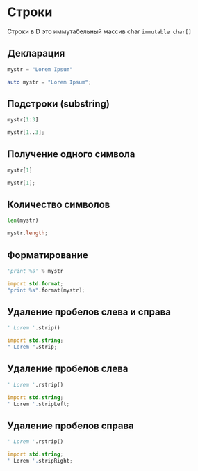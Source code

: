 # Строки
Строки в D это иммутабельный массив char `immutable char[]`

## Декларация

```python
mystr = "Lorem Ipsum"
```
```d
auto mystr = "Lorem Ipsum";
```

## Подстроки (substring)
```python
mystr[1:3]
```
```d
mystr[1..3];
```

## Получение одного символа
```python
mystr[1]
```
```d
mystr[1];
```

## Количество символов
```python
len(mystr)
```
```d
mystr.length;
```

## Форматирование
```python
'print %s' % mystr
```
```d
import std.format;
"print %s".format(mystr);
```

## Удаление пробелов слева и справа
```python
' Lorem '.strip()
```
```d
import std.string;
" Lorem ".strip;
```
## Удаление пробелов слева
```python
' Lorem '.rstrip()
```
```d
import std.string;
' Lorem '.stripLeft;
```

## Удаление пробелов справа
```python
' Lorem '.rstrip()
```
```d
import std.string;
' Lorem '.stripRight;
```
